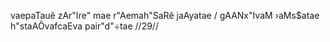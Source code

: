 vaepaTauê zAr"Ire" mae r"Aemah"SaRê jaAyatae /
gAANx"IvaM ›aMs$atae h"staAÔvafcaEva pair"d"÷tae //29//